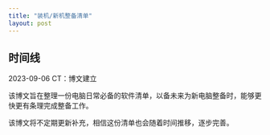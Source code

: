 ```yaml
---
title: "装机/新机整备清单"
layout: post
---
```


## 时间线
2023-09-06 CT：博文建立

该博文旨在整理一份电脑日常必备的软件清单，以备未来为新电脑整备时，能够更快更有条理完成整备工作。

该博文将不定期更新补充，相信这份清单也会随着时间推移，逐步完善。

<!--more-->